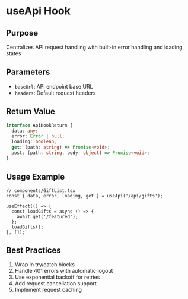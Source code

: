 # useApi Hook

## Purpose
Centralizes API request handling with built-in error handling and loading states

## Parameters
- `baseUrl`: API endpoint base URL
- `headers`: Default request headers

## Return Value
```ts
interface ApiHookReturn {
  data: any;
  error: Error | null;
  loading: boolean;
  get: (path: string) => Promise<void>;
  post: (path: string, body: object) => Promise<void>;
}
```

## Usage Example
```tsx
// components/GiftList.tsx
const { data, error, loading, get } = useApi('/api/gifts');

useEffect(() => {
  const loadGifts = async () => {
    await get('/featured');
  };
  loadGifts();
}, []);
```

## Best Practices
1. Wrap in try/catch blocks
2. Handle 401 errors with automatic logout
3. Use exponential backoff for retries
4. Add request cancellation support
5. Implement request caching